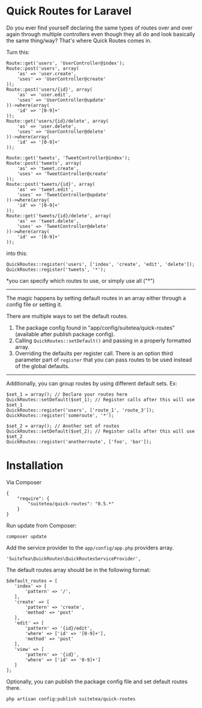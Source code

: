 # Quick Routes for Laravel

Do you ever find yourself declaring the same types of routes over and over again through multiple controllers even though they all do and look basically the same thing/way? That's where Quick Routes comes in. 

Turn this:

```
Route::get('users', 'UserController@index');
Route::post('users', array(
    'as' => 'user.create',
    'uses' => 'UserController@create'
));
Route::post('users/{id}', array(
    'as' => 'user.edit',
    'uses' => 'UserController@update'
))->where(array(
    'id' => '[0-9]+'
));
Route::get('users/{id}/delete', array(
    'as' => 'user.delete',
    'uses' => 'UserController@delete'
))->where(array(
    'id' => '[0-9]+'
));

Route::get('tweets', 'TweetController@index');
Route::post('tweets', array(
    'as' => 'tweet.create',
    'uses' => 'TweetController@create'
));
Route::post('tweets/{id}', array(
    'as' => 'tweet.edit',
    'uses' => 'TweetController@update'
))->where(array(
    'id' => '[0-9]+'
));
Route::get('tweets/{id}/delete', array(
    'as' => 'tweet.delete',
    'uses' => 'TweetController@delete'
))->where(array(
    'id' => '[0-9]+'
));
```

into this:

```
QuickRoutes::register('users', ['index', 'create', 'edit', 'delete']);
QuickRoutes::register('tweets', '*');
```
&#42;you can specify which routes to use, or simply use all ("&#42;")

---

The magic happens by setting default routes in an array either through a config file or setting it.

There are multiple ways to set the default routes.

1) The package config found in "app/config/suitetea/quick-routes" (available after publish package config).
2) Calling `QuickRoutes::setDefault()` and passing in a properly formatted array.
3) Overriding the defaults per register call. There is an option third parameter part of `register` that you can pass routes to be used instead of the global defaults.

---

Additionally, you can group routes by using different default sets. Ex:

```
$set_1 = array(); // Declare your routes here
QuickRoutes::setDefault($set_1); // Register calls after this will use $set_1
QuickRoutes::register('users', ['route_1', 'route_3']);
QuickRoutes::register('someroute', '*');

$set_2 = array(); // Another set of routes
QuickRoutes::setDefault($set_2); // Register calls after this will use $set_2
QuickRoutes::register('anotherroute', ['foo', 'bar']);
```

# Installation

Via Composer

```
{
    "require": {
        "suitetea/quick-routes": "0.5.*"
    }
}
```

Run update from Composer:

```
composer update
```

Add the service provider to the `app/config/app.php` providers array.

```
'SuiteTea\QuickRoutes\QuickRoutesServiceProvider',
```

The default routes array should be in the following format:

```
$default_routes = [
   'index' => [
       'pattern' => '/',
   ],
   'create' => [
       'pattern' => 'create',
       'method' => 'post'
   ],
   'edit' => [
       'pattern' => '{id}/edit',
       'where' => ['id' => '[0-9]+'],
       'method' => 'post'
   ],
   'view' => [
       'pattern' => '{id}',
       'where' => ['id' => '0-9]+']
   ]
];
```

Optionally, you can publish the package config file and set default routes there.

```
php artisan config:publish suitetea/quick-routes
```